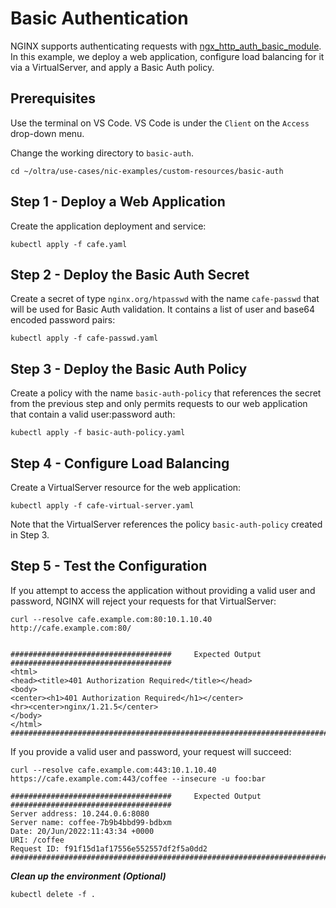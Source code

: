 # Basic Authentication

NGINX supports authenticating requests with [ngx_http_auth_basic_module](https://nginx.org/en/docs/http/ngx_http_auth_basic_module.html).
In this example, we deploy a web application, configure load balancing for it via a VirtualServer, and apply a Basic Auth policy.

## Prerequisites

Use the terminal on VS Code. VS Code is under the `Client` on the `Access` drop-down menu. 

Change the working directory to `basic-auth`.
```
cd ~/oltra/use-cases/nic-examples/custom-resources/basic-auth
```

## Step 1 - Deploy a Web Application

Create the application deployment and service:
```
kubectl apply -f cafe.yaml
```

## Step 2 - Deploy the Basic Auth Secret

Create a secret of type `nginx.org/htpasswd` with the name `cafe-passwd` that will be used for Basic Auth validation. It contains a list of user and base64 encoded password pairs:
```
kubectl apply -f cafe-passwd.yaml
```

## Step 3 - Deploy the Basic Auth Policy

Create a policy with the name `basic-auth-policy` that references the secret from the previous step and only permits requests to our web application that contain a valid user:password auth:
```
kubectl apply -f basic-auth-policy.yaml
```

## Step 4 - Configure Load Balancing

Create a VirtualServer resource for the web application:
```
kubectl apply -f cafe-virtual-server.yaml
```

Note that the VirtualServer references the policy `basic-auth-policy` created in Step 3.

## Step 5 - Test the Configuration

If you attempt to access the application without providing a valid user and password, NGINX will reject your requests for that VirtualServer:
```
curl --resolve cafe.example.com:80:10.1.10.40 http://cafe.example.com:80/


####################################     Expected Output    ####################################
<html>
<head><title>401 Authorization Required</title></head>
<body>
<center><h1>401 Authorization Required</h1></center>
<hr><center>nginx/1.21.5</center>
</body>
</html>
################################################################################################
```

If you provide a valid user and password, your request will succeed:
```
curl --resolve cafe.example.com:443:10.1.10.40 https://cafe.example.com:443/coffee --insecure -u foo:bar

####################################     Expected Output    ####################################
Server address: 10.244.0.6:8080
Server name: coffee-7b9b4bbd99-bdbxm
Date: 20/Jun/2022:11:43:34 +0000
URI: /coffee
Request ID: f91f15d1af17556e552557df2f5a0dd2
################################################################################################
```


***Clean up the environment (Optional)***
```
kubectl delete -f .
```